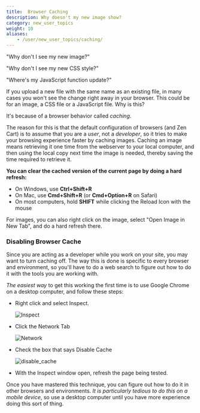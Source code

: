 ```yaml
---
title:  Browser Caching 
description: Why doesn't my new image show?
category: new_user_topics
weight: 10
aliases:
    - /user/new_user_topics/caching/
---
```


"Why don't I see my new image?"

"Why don't I see my new CSS style?" 

"Where's my JavaScript function update?" 

If you upload a new file with the same name as an existing file, in many cases you won't see the change right away in your browser.  This could be for an image, a CSS file or a JavaScript file.  Why is this? 

It's because of a browser behavior called _caching_.  

The reason for this is that the default configuration of browsers (and Zen Cart) is to assume that you are a _user_, not a _developer_, so it tries to make your browsing experience faster by caching images.  Caching an image means retrieving it one time from the webserver to your local computer, and then using the local copy next time the image is needed, thereby saving the time required to retrieve it.

**You can clear the cached version of the current page by doing a hard refresh:**

- On Windows, use  **Ctrl+Shift+R** 
- On Mac, use **Cmd+Shift+R** (or **Cmd+Option+R** on Safari)
- On most computers, hold **SHIFT** while clicking the Reload Icon with the mouse

For images, you can also right click on the image, select "Open Image in New Tab",  and do a hard refresh there. 


### Disabling Browser Cache

Since you are acting as a developer while you work on your site, you may want to turn caching off.  The way this is done is specific to every browser and environment, so you'll have to do a web search to figure out how to do it with the tools you are working with.  

_The easiest way_ to get this working the first time is to use Google Chrome on a desktop computer, and follow these steps: 

- Right click and select Inspect. 

	![Inspect](/images/browser_inspect.png)

- Click the Network Tab

	![Network](/images/browser_network.png)

- Check the box that says Disable Cache

	![disable_cache](/images/browser_disable_cache.png)

- With the Inspect window open, refresh the page being tested.

Once you have mastered this technique, you can figure out how to do it in other browsers and environments.  _It is particularly tedious to do this on a mobile device_, so use a desktop computer until you have more experience doing this sort of thing. 
